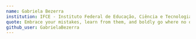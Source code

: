 ```yaml
---
name: Gabriela Bezerra 
institution: IFCE - Instituto Federal de Educação, Ciência e Tecnologia do Ceará
quote: Embrace your mistakes, learn from them, and boldly go where no one has gone before.  
github_user: GabrielaBezerra
---
```

